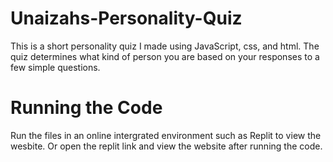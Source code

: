 # Unaizahs-Personality-Quiz

This is a short personality quiz I made using JavaScript, css, and html. The quiz determines what kind of person you are based on your responses to a few simple questions.

# Running the Code

Run the files in an online intergrated environment such as Replit to view the wesbite. Or open the replit link and view the website after running the code.
